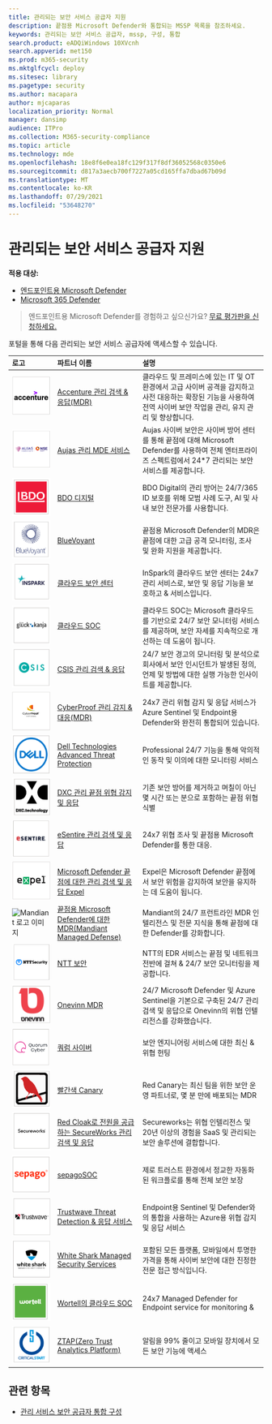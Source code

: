 ```yaml
---
title: 관리되는 보안 서비스 공급자 지원
description: 끝점용 Microsoft Defender와 통합되는 MSSP 목록을 참조하세요.
keywords: 관리되는 보안 서비스 공급자, mssp, 구성, 통합
search.product: eADQiWindows 10XVcnh
search.appverid: met150
ms.prod: m365-security
ms.mktglfcycl: deploy
ms.sitesec: library
ms.pagetype: security
ms.author: macapara
author: mjcaparas
localization_priority: Normal
manager: dansimp
audience: ITPro
ms.collection: M365-security-compliance
ms.topic: article
ms.technology: mde
ms.openlocfilehash: 18e8f6e0ea18fc129f317f8df36052568c0350e6
ms.sourcegitcommit: d817a3aecb700f7227a05cd165ffa7dbad67b09d
ms.translationtype: MT
ms.contentlocale: ko-KR
ms.lasthandoff: 07/29/2021
ms.locfileid: "53648270"
---
```

# <a name="supported-managed-security-service-providers"></a>관리되는 보안 서비스 공급자 지원

**적용 대상:**
- [엔드포인트용 Microsoft Defender](https://go.microsoft.com/fwlink/p/?linkid=2154037)
- [Microsoft 365 Defender](https://go.microsoft.com/fwlink/?linkid=2118804)

> 엔드포인트용 Microsoft Defender를 경험하고 싶으신가요? [무료 평가판을 신청하세요.](https://signup.microsoft.com/create-account/signup?products=7f379fee-c4f9-4278-b0a1-e4c8c2fcdf7e&ru=https://aka.ms/MDEp2OpenTrial?ocid=docs-wdatp-exposedapis-abovefoldlink)


포털을 통해 다음 관리되는 보안 서비스 공급자에 액세스할 수 있습니다. 

로고 |파트너 이름   | 설명 
:---|:---|:---
![강조색 로고 이미지](images/accenture-logo.png)|[Accenture 관리 검색 & 응답(MDR)](https://go.microsoft.com/fwlink/?linkid=2164353) | 클라우드 및 프레미스에 있는 IT 및 OT 환경에서 고급 사이버 공격을 감지하고 사전 대응하는 확장된 기능을 사용하여 전역 사이버 보안 작업을 관리, 유지 관리 및 향상합니다.
![Aujas 로고 이미지](images/aujas-logo.png) | [Aujas 관리 MDE 서비스](https://go.microsoft.com/fwlink/?linkid=2162429) | Aujas 사이버 보안은 사이버 방어 센터를 통해 끝점에 대해 Microsoft Defender를 사용하여 전체 엔터프라이즈 스펙트럼에서 24*7 관리되는 보안 서비스를 제공합니다.
![BDO 디지털 로고 이미지](images/bdo-logo.png)| [BDO 디지털](https://go.microsoft.com/fwlink/?linkid=2090394) | BDO Digital의 관리 방어는 24/7/365 ID 보호를 위해 모범 사례 도구, AI 및 사 내 보안 전문가를 사용합니다.
![BlueVoyant 로고 이미지](images/bluevoyant-logo.png)| [BlueVoyant](https://go.microsoft.com/fwlink/?linkid=2121401) | 끝점용 Microsoft Defender의 MDR은 끝점에 대한 고급 공격 모니터링, 조사 및 완화 지원을 제공합니다.
![클라우드 보안 센터 로고 이미지](images/cloudsecuritycenter-logo.png)| [클라우드 보안 센터](https://go.microsoft.com/fwlink/?linkid=2099315) | InSpark의 클라우드 보안 센터는 24x7 관리 서비스로, 보안 및 응답 기능을 보호하고 & 서비스입니다.
![클라우드 SOC 로고 이미지](images/cloudsoc-logo.png)| [클라우드 SOC](https://go.microsoft.com/fwlink/?linkid=2104265) | 클라우드 SOC는 Microsoft 클라우드를 기반으로 24/7 보안 모니터링 서비스를 제공하며, 보안 자세를 지속적으로 개선하는 데 도움이 됩니다.
![CSIS 관리 검색 및 응답 & 이미지](images/csis-logo.png)| [CSIS 관리 검색 & 응답](https://go.microsoft.com/fwlink/?linkid=2091005) | 24/7 보안 경고의 모니터링 및 분석으로 회사에서 보안 인시던트가 발생된 정의, 언제 및 방법에 대한 실행 가능한 인사이트를 제공합니다.
![CyberProof 로고 이미지](images/cyberproof-logo.png) |[CyberProof 관리 감지 & 대응(MDR)](https://go.microsoft.com/fwlink/?linkid=2163964) | 24x7 관리 위협 감지 및 응답 서비스가 Azure Sentinel 및 Endpoint용 Defender와 완전히 통합되어 있습니다.
![Dell Technologies Advanced Threat Protection 로고 이미지](images/dell-logo.png)| [Dell Technologies Advanced Threat Protection](https://go.microsoft.com/fwlink/?linkid=2091004) | Professional 24/7 기능을 통해 악의적인 동작 및 이의에 대한 모니터링 서비스
![끝점 위협 DXC-Managed 및 응답 로고 이미지](images/dxc-logo.png)| [DXC 관리 끝점 위협 감지 및 응답](https://go.microsoft.com/fwlink/?linkid=2090395) | 기존 보안 방어를 제거하고 며칠이 아닌 몇 시간 또는 분으로 포함하는 끝점 위협 식별
![eSentire 로그의 이미지](images/esentire-logo.png) | [eSentire 관리 검색 및 응답](https://go.microsoft.com/fwlink/?linkid=2154970) | 24x7 위협 조사 및 끝점용 Microsoft Defender를 통한 대응.
![expel 로고 이미지](images/expel-logo.png)| [Microsoft Defender 끝점에 대한 관리 검색 및 응답 Expel](https://go.microsoft.com/fwlink/?linkid=2162430) | Expel은 Microsoft Defender 끝점에서 보안 위험을 감지하여 보안을 유지하는 데 도움이 됩니다.
![Mandiant 로고 이미지](images/mandiant-logo.png) | [끝점용 Microsoft Defender에 대한 MDR(Mandiant Managed Defense)](https://go.microsoft.com/fwlink/?linkid=2164352) | Mandiant의 24/7 프런트라인 MDR 인텔리전스 및 전문 지식을 통해 끝점에 대한 Defender를 강화합니다.
![NTT 보안 로고 이미지](images/ntt-logo.png)| [NTT 보안](https://go.microsoft.com/fwlink/?linkid=2095320) | NTT의 EDR 서비스는 끝점 및 네트워크 전반에 걸쳐 & 24/7 보안 모니터링을 제공합니다.
![OneVinn 로고 이미지](images/onevinn-logo.png) | [Onevinn MDR](https://go.microsoft.com/fwlink/?linkid=2155203)| 24/7 Microsoft Defender 및 Azure Sentinel을 기본으로 구축된 24/7 관리 검색 및 응답으로 Onevinn의 위협 인텔리전스를 강화했습니다.
![쿼럼 사이버 로고 이미지](images/quorum-logo.png) | [쿼럼 사이버](https://go.microsoft.com/fwlink/?linkid=2155202)| 보안 엔지니어링 서비스에 대한 최신 & 위협 헌팅
![빨간색 Canary 로고 이미지](images/redcanary-logo.png)| [빨간색 Canary](https://go.microsoft.com/fwlink/?linkid=2103852) | Red Canary는 최신 팀을 위한 보안 운영 파트너로, 몇 분 만에 배포되는 MDR
![Red Cloak 로고로 전원을 공급하는 SecureWorks 관리 검색 및 응답 이미지](images/secureworks-logo.png)| [Red Cloak로 전원을 공급하는 SecureWorks 관리 검색 및 응답](https://go.microsoft.com/fwlink/?linkid=2133634) | Secureworks는 위협 인텔리전스 및 20년 이상의 경험을 SaaS 및 관리되는 보안 솔루션에 결합합니다.
![sepagoSOC 로고 이미지](images/sepago-logo.png)| [sepagoSOC](https://go.microsoft.com/fwlink/?linkid=2090491) | 제로 트러스트 환경에서 정교한 자동화된 워크플로를 통해 전체 보안 보장
![응답 서비스 로고에 대한 트러스트 & 감지 이미지](images/trustwave-logo.png)| [Trustwave Threat Detection & 응답 서비스](https://go.microsoft.com/fwlink/?linkid=2127542) | Endpoint용 Sentinel 및 Defender와의 통합을 사용하는 Azure용 위협 감지 및 응답 서비스
![White Shark Managed Security Services 이미지](images/white-shark.png)| [White Shark Managed Security Services](https://go.microsoft.com/fwlink/?linkid=2154210) |포함된 모든 플랫폼, 모바일에서 투명한 가격을 통해 사이버 보안에 대한 진정한 전문 접근 방식입니다.
![Wortell의 클라우드 SOC 로고 이미지](images/wortell-logo.png)| [Wortell의 클라우드 SOC](https://go.microsoft.com/fwlink/?linkid=2108415) | 24x7 Managed Defender for Endpoint service for monitoring &
![ZTAP(Zero Trust Analytics Platform) 로고 이미지](images/ztap-logo.png)| [ZTAP(Zero Trust Analytics Platform)](https://go.microsoft.com/fwlink/?linkid=2090971) | 알림을 99% 줄이고 모바일 장치에서 모든 보안 기능에 액세스

## <a name="related-topics"></a>관련 항목
- [관리 서비스 보안 공급자 통합 구성](configure-mssp-support.md)